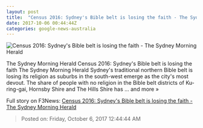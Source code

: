 ```yaml
---
layout: post
title:  "Census 2016: Sydney's Bible belt is losing the faith - The Sydney Morning Herald"
date: 2017-10-06 00:44:44Z
categories: google-news-australia
---
```


![Census 2016: Sydney's Bible belt is losing the faith - The Sydney Morning Herald](http://www.smh.com.au/content/dam/images/g/y/v/f/f/e/image.related.socialLead.620x349.gyuecs.png/1507250639655.png)

The Sydney Morning Herald Census 2016: Sydney's Bible belt is losing the faith The Sydney Morning Herald Sydney's traditional northern Bible belt is losing its religion as suburbs in the south-west emerge as the city's most devout. The share of people with no religion in the Bible belt districts of Ku-ring-gai, Hornsby Shire and The Hills Shire has ... and more »


Full story on F3News: [Census 2016: Sydney's Bible belt is losing the faith - The Sydney Morning Herald](http://www.f3nws.com/n/uva2sF)

> Posted on: Friday, October 6, 2017 12:44:44 AM
